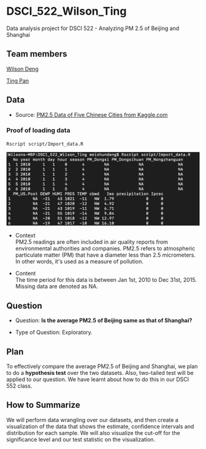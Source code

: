 # DSCI_522_Wilson_Ting
Data analysis project for DSCI 522 - Analyzing PM 2.5 of Beijing and Shanghai

## Team members

[Wilson Deng](https://github.com/xiaoweideng)

[Ting Pan](https://github.com/panntingg)


## Data
- Source: [PM2.5 Data of Five Chinese Cities from Kaggle.com](https://www.kaggle.com/uciml/pm25-data-for-five-chinese-cities)

### Proof of loading data

```
Rscript script/Import_data.R
```

![](./img/screenshot_importing_data.png)

- Context
<br> PM2.5 readings are often included in air quality reports from environmental authorities and companies. PM2.5 refers to atmospheric particulate matter (PM) that have a diameter less than 2.5 micrometers. In other words, it's used as a measure of pollution. 

- Content
<br> The time period for this data is between Jan 1st, 2010 to Dec 31st, 2015. Missing data are denoted as NA. 


## Question

- Question: **Is the average PM2.5 of Beijing same as that of Shanghai?**

- Type of Question: Exploratory.

## Plan

To effectively compare the average PM2.5 of Beijing and Shanghai, we plan to do a **hypothesis test** over the two datasets. Also, two-tailed test will be applied to our question. We have learnt about how to do this in our DSCI 552 class.

## How to Summarize

We will perform data wrangling over our datasets, and then create a visualization of the data that shows the estimate, confidence intervals and distribution for each sample. We will also visualize the cut-off for the significance level and our test statistic on the visualization.
